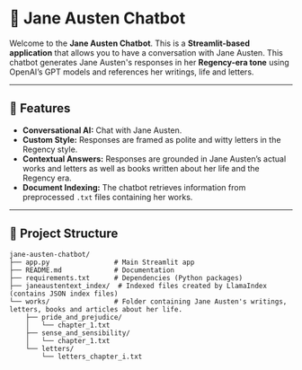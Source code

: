 # 📜 Jane Austen Chatbot

Welcome to the **Jane Austen Chatbot**. This is a **Streamlit-based application** that allows you to have a conversation with Jane Austen. This chatbot generates Jane Austen's responses in her  **Regency-era tone** using OpenAI’s GPT models and references her writings, life and letters.

---

## **📝 Features**
- **Conversational AI:** Chat with Jane Austen. 
- **Custom Style:** Responses are framed as polite and witty letters in the Regency style.
- **Contextual Answers:** Responses are grounded in Jane Austen’s actual works and letters as well as books written about her life and the Regency era. 
- **Document Indexing:** The chatbot retrieves information from preprocessed `.txt` files containing her works.

---

## **📂 Project Structure**

```plaintext
jane-austen-chatbot/
├── app.py                # Main Streamlit app
├── README.md             # Documentation
├── requirements.txt      # Dependencies (Python packages)
├── janeaustentext_index/  # Indexed files created by LlamaIndex (contains JSON index files)
└── works/                # Folder containing Jane Austen's writings, letters, books and articles about her life. 
    ├── pride_and_prejudice/
    │   └── chapter_1.txt
    ├── sense_and_sensibility/
    │   └── chapter_1.txt
    └── letters/
        └── letters_chapter_i.txt 
